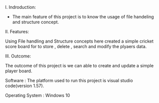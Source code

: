 I. Indroduction: 

* The main feature of this project is to know the usage of file handeling and structure concept.

II. Features:

Using File handling and Structure concepts here created a simple cricket score board for to store , delete , search and modify the plyaers data.

III. Outcome:
 
 The outcome of this project is we can able to create and update a simple player board.
 
 
Software : The platform used to run this project is visual studio code(version 1.57).

Operating System : Windows 10


